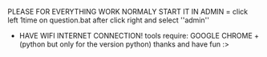 PLEASE FOR EVERYTHING WORK NORMALY START IT IN ADMIN =
click left 1time on question.bat after click right and select ''admin''
+ HAVE WIFI INTERNET CONNECTION!
  tools require: GOOGLE CHROME + (python but only for the version python)
thanks and have fun :> 
